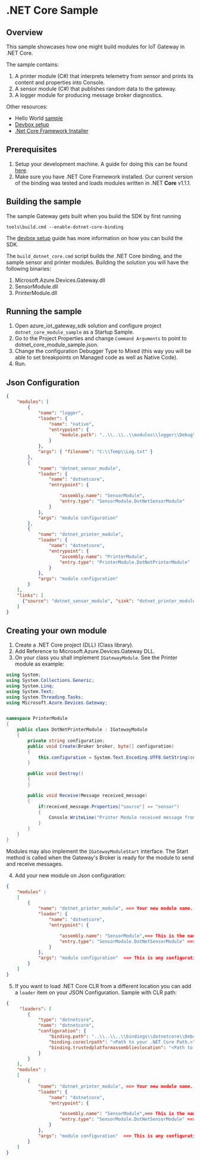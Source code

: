 .NET Core Sample
================

Overview
--------

This sample showcases how one might build modules for IoT Gateway in .NET Core.

The sample contains:

1. A printer module (C#) that interprets telemetry from sensor and prints its content and properties into Console.
2. A sensor module (C#) that publishes random data to the gateway.
3. A logger module for producing message broker diagnostics.

Other resources:
- Hello World [sample](../hello_world/README.md)
- [Devbox setup](../../doc/devbox_setup.md)
- [.Net Core Framework Installer](https://www.microsoft.com/net/download/core)

Prerequisites
--------------
1. Setup your development machine. A guide for doing this can be found [here](../../doc/devbox_setup.md).
2. Make sure you have .NET Core Framework installed. Our current version of the binding was tested and loads modules written in .NET **Core** v1.1.1.


Building the sample
-------------------
The sample Gateway gets built when you build the SDK by first running
```
tools\build.cmd --enable-dotnet-core-binding
```

The [devbox setup](../../doc/devbox_setup.md) guide has more information on how you can build the SDK.

The `build_dotnet_core.cmd` script builds the .NET Core binding, and the sample sensor and printer modules.
Building the solution you will have the following binaries: 
1. Microsoft.Azure.Devices.Gateway.dll
2. SensorModule.dll
3. PrinterModule.dll

Running the sample
------------------
1. Open azure_iot_gateway_sdk solution and configure project `dotnet_core_module_sample` as a Startup Sample.
2. Go to the Project Properties and change `Command Arguments` to point to dotnet_core_module_sample.json.
4. Change the configuration Debugger Type to Mixed (this way you will be able to set breakpoints on Managed code as well as Native Code).
5. Run.




Json Configuration
------------------
```json
{
    "modules": [
        {
            "name": "logger",
            "loader": {
                "name": "native",
                "entrypoint": {
                    "module.path": "..\\..\\..\\modules\\logger\\Debug\\logger.dll"
                }
            },
            "args": { "filename": "C:\\Temp\\Log.txt" }
        },
        {
            "name": "dotnet_sensor_module",
            "loader": {
                "name": "dotnetcore",
                "entrypoint": {

                    "assembly.name": "SensorModule",
                    "entry.type": "SensorModule.DotNetSensorModule"
                }
            },
            "args": "module configuration"
        },
        {
            "name": "dotnet_printer_module",
            "loader": {
                "name": "dotnetcore",
                "entrypoint": {
                    "assembly.name": "PrinterModule",
                    "entry.type": "PrinterModule.DotNetPrinterModule"
                }
            },
            "args": "module configuration"
        }
    ],
    "links": [
      {"source": "dotnet_sensor_module", "sink": "dotnet_printer_module" }
    ]
}
```

Creating your own module
------------------------
1. Create a .NET Core project (DLL) (Class library).
2. Add Reference to Microsoft.Azure.Devices.Gateway DLL.
3. On your class you shall implement `IGatewayModule`.
   See the Printer module as example:
~~~~~~~~~~~~~~~~~~~~~~~~~~~~~~~~~~~~~~~~~~~~~~~~~~~~~~~~~~~~~~~~~~~~~~~~~~ C#
using System;
using System.Collections.Generic;
using System.Linq;
using System.Text;
using System.Threading.Tasks;
using Microsoft.Azure.Devices.Gateway;


namespace PrinterModule
{
    public class DotNetPrinterModule : IGatewayModule
    {
        private string configuration;
        public void Create(Broker broker, byte[] configuration)
        {
            this.configuration = System.Text.Encoding.UTF8.GetString(configuration);
        }

        public void Destroy()
        {
        }

        public void Receive(Message received_message)
        {
            if(received_message.Properties["source"] == "sensor")
            {
                Console.WriteLine("Printer Module received message from Sensor. Content: " + System.Text.Encoding.UTF8.GetString(received_message.Content, 0, received_message.Content.Length));
            }
        }
    }
}
~~~~~~~~~~~~~~~~~~~~~~~~~~~~~~~~~~~~~~~~~~~~~~~~~~~~~~~~~~~~~~~~~~~~~~~~~~

Modules may also implement the `IGatewayModuleStart` interface.  The Start method is called when the Gateway's Broker is ready for the module to send and receive messages. 

4. Add your new module on Json configuration:
```json
{
    "modules" :
    [
        {
            "name": "dotnet_printer_module", ==> Your new module name. 
            "loader": {
                "name": "dotnetcore",
                "entrypoint": {

                    "assembly.name": "SensorModule",==> This is the name of your module dll. On this sample it is SensorModule.dll
                    "entry.type": "SensorModule.DotNetSensorModule" ==> This is the name of your Class (Namespace.ClassName) that implements IGatewayModule.
                }
            },
            "args": "module configuration"  ==> This is any configuration you want to use on your sample. It will be passed to you as a byte[] that should be converted to an UTF-8 Encoded String, you can add a JSON configuration in it.
        }
    ]
}
```
5. If you want to load .NET Core CLR from a different location you can add a `loader` item on your JSON Configuration. Sample with CLR path:
```json
{
     "loaders": [
        {
            "type": "dotnetcore",
            "name": "dotnetcore",
            "configuration": {
                "binding.path": "..\\..\\..\\bindings\\dotnetcore\\Debug\\dotnetcore.dll",
                "binding.coreclrpath": "<Path to your .NET Core Path.>",
                "binding.trustedplatformassemblieslocation": "<Path to find trusted platform assemblies, used by CLR."
            }
        }
    ],
    "modules" :
    [
        {
            "name": "dotnet_printer_module", ==> Your new module name. 
            "loader": {
                "name": "dotnetcore",
                "entrypoint": {

                    "assembly.name": "SensorModule",==> This is the name of your module dll. On this sample it is SensorModule.dll
                    "entry.type": "SensorModule.DotNetSensorModule" ==> This is the name of your Class (Namespace.ClassName) that implements IGatewayModule.
                }
            },
            "args": "module configuration"  ==> This is any configuration you want to use on your sample. It will be passed to you as a byte[] that should be converted to an UTF-8 Encoded String, you can add a JSON configuration in it.
        }
    ]
}
```
